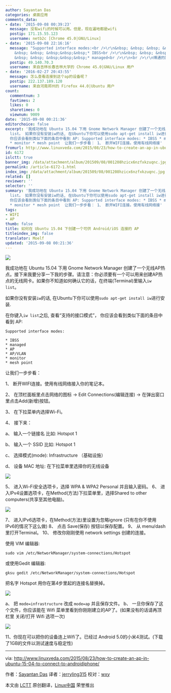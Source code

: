 ```yaml
---
author: Sayantan Das
categories: 桌面应用
comments_data:
- date: '2015-09-08 00:39:23'
  message: 没有wifi的时候可以用。但是，现在遍地都是wifi
  postip: 171.15.55.123
  username: netb2c [Chrome 45.0|GNU/Linux]
- date: '2015-09-08 22:16:16'
  message: "Supported interface modes:<br />\r\n&nbsp; &nbsp; &nbsp; &nbsp; &nbsp;
    &nbsp; &nbsp; &nbsp;&nbsp;&nbsp;* IBSS<br />\r\n&nbsp; &nbsp; &nbsp; &nbsp; &nbsp;
    &nbsp; &nbsp; &nbsp;&nbsp;&nbsp;* managed<br />\r\n<br />\r\n博通的网卡。。。私有驱动。。。"
  postip: 49.140.70.3
  username: 来自吉林长春吉林大学的 Chrome 45.0|GNU/Linux 用户
- date: '2016-02-27 20:43:55'
  message: 怎么查看连接到这个ap的设备呢？
  postip: 222.137.189.120
  username: 来自河南郑州的 Firefox 44.0|Ubuntu 用户
count:
  commentnum: 3
  favtimes: 2
  likes: 0
  sharetimes: 0
  viewnum: 9009
date: '2015-09-08 00:21:36'
editorchoice: false
excerpt: '我成功地在 Ubuntu 15.04 下用 Gnome Network Manager 创建了一个无线AP热点。接下来我要分享一下我的步骤。请注意：你必须要有一个可以用来创建AP热点的无线网卡。如果你不知道如何确认它的话，在终端(Terminal)里输入iw
  list。 如果你没有安装iw的话, 在Ubuntu下你可以使用sudo apt-get install iw进行安装. 在你键入iw list之后, 查看支持的接口模式，
  你应该会看到类似下面的条目中看到 AP: Supported interface modes: * IBSS * managed * AP * AP/VLAN
  * monitor * mesh point  让我们一步步看： 1、 断开WIFI连接。使用有线网络接'
fromurl: http://www.linuxveda.com/2015/08/23/how-to-create-an-ap-in-ubuntu-15-04-to-connect-to-androidiphone/
id: 6172
islctt: true
banner_img: /data/attachment/album/201509/08/001208hzicx6nzfxkzuqnc.jpg
permalink: /article-6172-1.html
index_img: /data/attachment/album/201509/08/001208hzicx6nzfxkzuqnc.jpg.thumb.jpg
related: []
reviewer: ''
selector: ''
summary: '我成功地在 Ubuntu 15.04 下用 Gnome Network Manager 创建了一个无线AP热点。接下来我要分享一下我的步骤。请注意：你必须要有一个可以用来创建AP热点的无线网卡。如果你不知道如何确认它的话，在终端(Terminal)里输入iw
  list。 如果你没有安装iw的话, 在Ubuntu下你可以使用sudo apt-get install iw进行安装. 在你键入iw list之后, 查看支持的接口模式，
  你应该会看到类似下面的条目中看到 AP: Supported interface modes: * IBSS * managed * AP * AP/VLAN
  * monitor * mesh point  让我们一步步看： 1、 断开WIFI连接。使用有线网络接'
tags:
- WIFI
- AP
thumb: false
title: 如何在 Ubuntu 15.04 下创建一个可供 Android/iOS 连接的 AP
titleindex_img: false
translator: Moelf
updated: '2015-09-08 00:21:36'
---
```


![](/data/attachment/album/201509/08/001208hzicx6nzfxkzuqnc.jpg)


我成功地在 Ubuntu 15.04 下用 Gnome Network Manager 创建了一个无线AP热点。接下来我要分享一下我的步骤。请注意：你必须要有一个可以用来创建AP热点的无线网卡。如果你不知道如何确认它的话，在终端(Terminal)里输入`iw list`。


如果你没有安装`iw`的话, 在Ubuntu下你可以使用`sudo apt-get install iw`进行安装.


在你键入`iw list`之后, 查看“支持的接口模式”， 你应该会看到类似下面的条目中看到 AP:



```
Supported interface modes:

* IBSS
* managed
* AP
* AP/VLAN
* monitor
* mesh point

```

让我们一步步看：


1、 断开WIFI连接。使用有线网络接入你的笔记本。


2、 在顶栏面板里点击网络的图标 -> Edit Connections(编辑连接) -> 在弹出窗口里点击Add(新增)按钮。


3、 在下拉菜单内选择Wi-Fi。


4、 接下来：


a、 输入一个链接名 比如: Hotspot 1


b、 输入一个 SSID 比如: Hotspot 1


c、 选择模式(mode): Infrastructure （基础设施）


d、 设备 MAC 地址: 在下拉菜单里选择你的无线设备


![](/data/attachment/album/201509/08/002002n6dbw3ft6o62wqw6.jpg)


5、 进入Wi-Fi安全选项卡，选择 WPA & WPA2 Personal 并且输入密码。 6、 进入IPv4设置选项卡，在Method(方法)下拉菜单里，选择Shared to other computers(共享至其他电脑)。


![](/data/attachment/album/201509/08/002028yeaez0b974glbqgn.jpg)


7、 进入IPv6选项卡，在Method(方法)里设置为忽略ignore (只有在你不使用IPv6的情况下这么做) 8、 点击 Save(保存) 按钮以保存配置。 9、 从 menu/dash 里打开Terminal。 10、 修改你刚刚使用 network settings 创建的连接。


使用 VIM 编辑器:



```
sudo vim /etc/NetworkManager/system-connections/Hotspot

```

或使用Gedit 编辑器:



```
gksu gedit /etc/NetworkManager/system-connections/Hotspot

```

把名字 Hotspot 用你在第4步里起的连接名替换掉。


![](/data/attachment/album/201509/08/002100bhi6xg7eskezqz3e.jpg)


a、 把 `mode=infrastructure` 改成 `mode=ap` 并且保存文件。 b、 一旦你保存了这个文件，你应该能在 Wifi 菜单里看到你刚刚建立的AP了。(如果没有的话请再顶栏里 关闭/打开 Wifi 选项一次)


![](/data/attachment/album/201509/08/002124iqf9512guh5g2kq2.jpg)


11、你现在可以把你的设备连上Wifi了。已经过 Android 5.0的小米4测试。(下载了1GB的文件以测试速度与稳定性)




---


via: <http://www.linuxveda.com/2015/08/23/how-to-create-an-ap-in-ubuntu-15-04-to-connect-to-androidiphone/>


作者：[Sayantan Das](http://www.linuxveda.com/author/sayantan_das/) 译者：[jerryling315](https://github.com/jerryling315) 校对：[wxy](https://github.com/wxy)


本文由 [LCTT](https://github.com/LCTT/TranslateProject) 原创翻译，[Linux中国](https://linux.cn/) 荣誉推出
